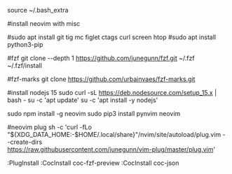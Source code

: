 
source ~/.bash_extra

#install neovim with misc

#sudo apt install git tig mc figlet ctags curl screen htop
#sudo apt install python3-pip

#fzf
git clone --depth 1 https://github.com/junegunn/fzf.git ~/.fzf
~/.fzf/install

#fzf-marks
git clone https://github.com/urbainvaes/fzf-marks.git

#install nodejs 15
sudo curl -sL https://deb.nodesource.com/setup_15.x | bash -
su -c 'apt update'
su -c 'apt install -y nodejs'


sudo npm install -g neovim
sudo pip3 install pynvim neovim

#neovim plug
sh -c 'curl -fLo "${XDG_DATA_HOME:-$HOME/.local/share}"/nvim/site/autoload/plug.vim --create-dirs \
       https://raw.githubusercontent.com/junegunn/vim-plug/master/plug.vim'

:PlugInstall
:CocInstall coc-fzf-preview
:CocInstall coc-json

